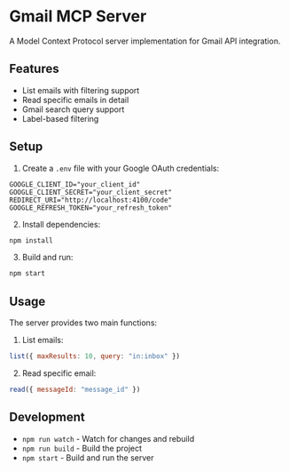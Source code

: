 # Gmail MCP Server

A Model Context Protocol server implementation for Gmail API integration.

## Features

- List emails with filtering support
- Read specific emails in detail
- Gmail search query support
- Label-based filtering

## Setup

1. Create a `.env` file with your Google OAuth credentials:
```
GOOGLE_CLIENT_ID="your_client_id"
GOOGLE_CLIENT_SECRET="your_client_secret"
REDIRECT_URI="http://localhost:4100/code"
GOOGLE_REFRESH_TOKEN="your_refresh_token"
```

2. Install dependencies:
```bash
npm install
```

3. Build and run:
```bash
npm start
```

## Usage

The server provides two main functions:

1. List emails:
```javascript
list({ maxResults: 10, query: "in:inbox" })
```

2. Read specific email:
```javascript
read({ messageId: "message_id" })
```

## Development

- `npm run watch` - Watch for changes and rebuild
- `npm run build` - Build the project
- `npm start` - Build and run the server